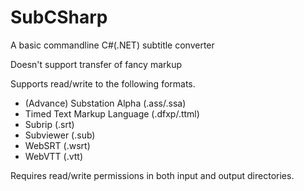 # SubCSharp

A basic commandline C#(.NET) subtitle converter

Doesn't support transfer of fancy markup

Supports read/write to the following formats.

-  (Advance) Substation Alpha (.ass/.ssa)
-  Timed Text Markup Language (.dfxp/.ttml)
-  Subrip (.srt)
-  Subviewer (.sub)
-  WebSRT (.wsrt)
-  WebVTT (.vtt)

Requires read/write permissions in both input and output directories.